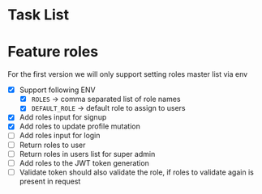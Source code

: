 # Task List

# Feature roles

For the first version we will only support setting roles master list via env

- [x] Support following ENV
  - [x] `ROLES` -> comma separated list of role names
  - [x] `DEFAULT_ROLE` -> default role to assign to users
- [x] Add roles input for signup
- [x] Add roles to update profile mutation
- [ ] Add roles input for login
- [ ] Return roles to user
- [ ] Return roles in users list for super admin
- [ ] Add roles to the JWT token generation
- [ ] Validate token should also validate the role, if roles to validate again is present in request
